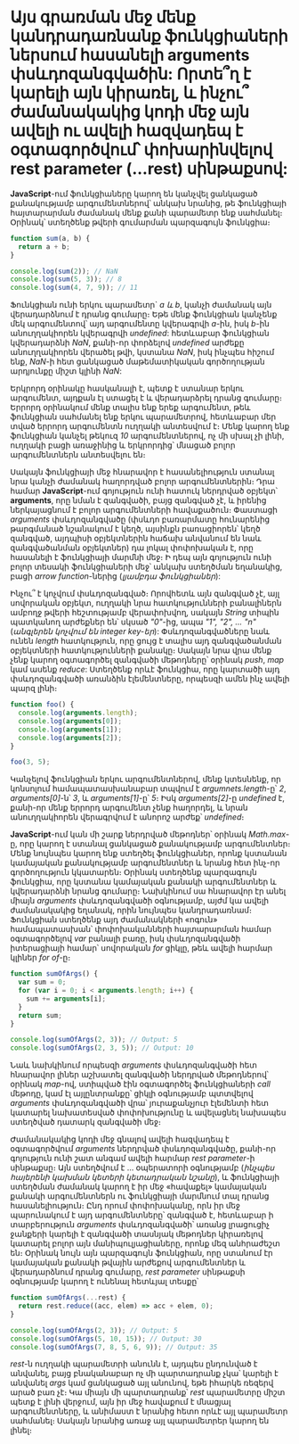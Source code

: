 # Այս գրառման մեջ մենք կանդրադառնանք ֆունկցիաների ներսում հասանելի arguments փսևդոզանգվածին: Որտե՞ղ է կարելի այն կիրառել, և ինչու՞ ժամանակակից կոդի մեջ այն ավելի ու ավելի հազվադեպ է օգտագործվում՝ փոխարինվելով rest parameter (...rest) սինթաքսով:

**JavaScript**-ում ֆունկցիաները կարող են կանչվել ցանկացած քանակությամբ արգումենտներով՝ անկախ նրանից, թե ֆունկցիայի հայտարարման ժամանակ մենք քանի պարամետր ենք սահմանել։ Օրինակ՝ ստեղծենք թվերի գումարման պարզագույն ֆունկցիա։

```js
function sum(a, b) {
  return a + b;
}

console.log(sum(2)); // NaN
console.log(sum(5, 3)); // 8
console.log(sum(4, 7, 9)); // 11
```

Ֆունկցիան ունի երկու պարամետր` _a և b_, կանչի ժամանակ այն վերադարձնում է դրանց գումարը։ Եթե մենք ֆունկցիան կանչենք մեկ արգումենտով՝ այդ արգումենտը կվերագրվի _a_-ին, իսկ _b_-ին անուղղակիորեն կվերագրվի _undefined_: հետևաբար ֆունկցիան կվերադարձնի _NaN_, քանի-որ փորձելով _undefined_ արժեքը անուղղակիորեն վերածել թվի, կստանա _NaN_, իսկ ինչպես հիշում ենք, _NaN_-ի հետ ցանկացած մաթեմատիկական գործողության արդյունքը միշտ կլինի _NaN_:

Երկրորդ օրինակը հասկանալի է, պետք է ստանար երկու արգումենտ, այդքան էլ ստացել է և վերադարձրել դրանց գումարը։ Երրորդ օրինակում մենք տալիս ենք երեք արգումենտ, թեև ֆունկցիան սահմանել ենք երկու պարամետրով, հետևաբար մեր տված երրորդ արգումենտն ուղղակի անտեսվում է։ Մենք կարող ենք ֆունկցիան կանչել թեկուզ _10_ արգումենտներով, ոչ մի սխալ չի լինի, ուղղակի բացի առաջինից և երկրորդից՝ մնացած բոլոր արգումենտներն անտեսվելու են։

Սակայն ֆունկցիայի մեջ հնարավոր է հասանելիություն ստանալ նրա կանչի ժամանակ հաղորդված բոլոր արգումենտներին։ Դրա համար **JavaScript**-ում գոյություն ունի հատուկ ներդրված օբյեկտ՝ **arguments**, որը նման է զանգվածի, բայց զանգված չէ, և իրենից ներկայացնում է բոլոր արգումենտների հավաքածուն։ Փաստացի _arguments_ փսևդոզանգվածը (փսևդո բառարմատը հունարենից թարգմանած նշանակում է կեղծ, այսինքն բառացիորեն՝ կեղծ զանգված, այդպիսի օբյեկտներին հաճախ անվանում են նաև զանգվածանման օբյեկտներ) դա լոկալ փոփոխական է, որը հասանելի է ֆունկցիայի մարմնի մեջ։ Ի դեպ այն գոյություն ունի բոլոր տեսակի ֆունկցիաների մեջ՝ անկախ ստեղծման եղանակից, բացի _arrow function_-ներից (_լյամբդա ֆունկցիաներ_):

Ինչու՞ է կոչվում փսևդոզանգված։ Որովհետև այն զանգված չէ, այլ սովորական օբյեկտ, ուղղակի նրա հատկությունների բանալիներն ամբողջ թվերի հեշտությամբ վերափոխվող, սակայն _String_ տիպին պատկանող արժեքներ են՝ սկսած _"0"_-ից, ապա _"1", "2", ․․․ "n"_ (_անգլերեն կոչվում են integer key-եր_): Փսևդոզանգվածները նաև ունեն _length_ հատկություն, որը ցույց է տալիս այդ զանգվածանման օբյեկտների հատկությունների քանակը։ Սակայն նրա վրա մենք չենք կարող օգտագործել զանգվածի մեթոդները՝ օրինակ _push_, _map_ կամ ասենք _reduce_: Ստեղծենք որևէ ֆունկցիա, որը կարտածի այդ փսևդոզանգվածի առանձին էլեմենտները, որպեսզի ամեն ինչ ավելի պարզ լինի։

```js
function foo() {
  console.log(arguments.length);
  console.log(arguments[0]);
  console.log(arguments[1]);
  console.log(arguments[2]);
}

foo(3, 5);
```

Կանչելով ֆունկցիան երկու արգումենտներով, մենք կտեսնենք, որ կոնսոլում համապատասխանաբար տպվում է _argumnets.length_-ը՝ _2_, _arguments[0]_-ն՝ _3_, և _arguments[1]_-ը՝ _5_։ Իսկ _arguments[2]_-ը _undefined_ է, քանի-որ մենք երրորդ արգումենտ չենք հաղորդել, և նրան անուղղակիորեն վերագրվում է անորոշ արժեք՝ _undefined_։

**JavaScript**-ում կան մի շարք ներդրված մեթոդներ՝ օրինակ _Math․max_-ը, որը կարող է ստանալ ցանկացած քանակությամբ արգումենտներ։ Մենք նույնպես կարող ենք ստեղծել ֆունկցիաներ, որոնք կստանան կամայական քանակությամբ արգումենտներ և նրանց հետ ինչ-որ գործողություն կկատարեն։ Օրինակ ստեղծենք պարզագույն ֆունկցիա, որը կստանա կամայական քանակի արգումենտներ և կվերադարձնի նրանց գումարը։ Նախկինում սա հնարավոր էր անել միայն _arguments_ փսևդոզանգվածի օգնությամբ, այժմ կա ավելի ժամանակակից եղանակ, որին նույնպես կանդրադառնամ։ Ֆունկցիան ստեղծենք այդ ժամանակների «ոգուն» համապատասխան՝ փոփոխականների հայտարարման համար օգտագործելով _var_ բանալի բառը, իսկ փսևդոզանգվածի իտերացիայի համար՝ սովորական _for_ ցիկլը, թեև ավելի հարմար կլիներ _for of_-ը։

```js
function sumOfArgs() {
  var sum = 0;
  for (var i = 0; i < arguments.length; i++) {
    sum += arguments[i];
  }
  return sum;
}

console.log(sumOfArgs(2, 3)); // Output: 5
console.log(sumOfArgs(2, 3, 5)); // Output: 10
```

Նաև նախկինում որպեսզի _arguments_ փսևդոզանգվածի հետ հնարավոր լիներ աշխատել զանգվածի ներդրված մեթոդներով՝ օրինակ _map_-ով, ստիպված էին օգտագործել ֆունկցիաների _call_ մեթոդը, կամ էլ այլընտրանքը՝ ցիկլի օգնությամբ պտտվելով _arguments_ փսևդոզանգվածի վրա՝ յուրաքանչյուր էլեմենտի հետ կատարել նախատեսված փոփոխությունը և ավելացնել նախապես ստեղծված դատարկ զանգվածի մեջ։

Ժամանակակից կոդի մեջ գնալով ավելի հազվադեպ է օգտագործվում _arguments_ ներդրված փսևդոզանգվածը, քանի-որ գոյություն ունի շատ անգամ ավելի հարմար _rest parameter_-ի սինթաքսը։ Այն ստեղծվում է ․․․ օպերատորի օգնությամբ (_ինչպես հայերենի կախման կետերի կետադրական նշանը_), և ֆունկցիայի ստեղծման ժամանակ կարող է իր մեջ «հավաքել» կամայական քանակի արգումենտներն ու ֆունկցիայի մարմնում տալ դրանց հասանելիություն։ Ընդ որում փոփոխականը, որն իր մեջ պարունակում է այդ արգումենտները՝ զանգված է, հետևաբար ի տարբերություն _arguments_ փսևդոզանգվածի՝ առանց լրացուցիչ ջանքերի կարելի է զանգվածի տասնյակ մեթոդներ կիրառելով կատարել բոլոր այն մանիպուլյացիաները, որոնք մեզ անհրաժեշտ են։ Օրինակ նույն այն պարզագույն ֆունկցիան, որը ստանում էր կամայական քանակի թվային արժեքով արգումենտներ և վերադարձնում դրանց գումարը, _rest parameter_ սինթաքսի օգնությամբ կարող է ունենալ հետևյալ տեսքը՝

```js
function sumOfArgs(...rest) {
  return rest.reduce((acc, elem) => acc + elem, 0);
}

console.log(sumOfArgs(2, 3)); // Output: 5
console.log(sumOfArgs(5, 10, 15)); // Output: 30
console.log(sumOfArgs(7, 8, 5, 6, 9)); // Output: 35
```

_rest_-ն ուղղակի պարամետրի անունն է, այդպես ընդունված է անվանել, բայց բնականաբար ոչ մի պարտադրանք չկա՝ կարելի է անվանել _args_ կամ ցանկացած այլ անունով, եթե իհարկե ռեզերվ արած բառ չէ։ Կա միայն մի պարտադրանք՝ _rest_ պարամետրը միշտ պետք է լինի վերջում, այն իր մեջ հավաքում է մնացյալ արգումենտները, և անիմաստ է նրանից հետո որևէ այլ պարամետր սահմանել։ Սակայն նրանից առաջ այլ պարամետրեր կարող են լինել։
